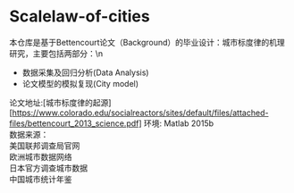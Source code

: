 # Scalelaw-of-cities
本仓库是基于Bettencourt论文（Background）的毕业设计：城市标度律的机理研究，主要包括两部分：\n
- 数据采集及回归分析(Data Analysis)
- 论文模型的模拟复现(City model)


论文地址:[城市标度律的起源][https://www.colorado.edu/socialreactors/sites/default/files/attached-files/bettencourt_2013_science.pdf]
环境: Matlab 2015b   
数据来源：   
美国联邦调查局官网   
欧洲城市数据网络   
日本官方调查城市数据    
中国城市统计年鉴   
